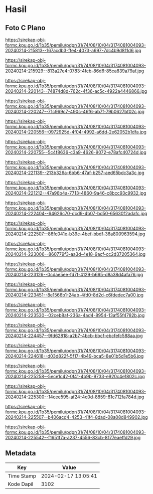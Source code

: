 # Hasil

## Foto C Plano

https://sirekap-obj-formc.kpu.go.id/1b35/pemilu/pdpr/31/74/08/10/04/3174081004093-20240214-215813--167acdb3-ffe4-4073-a697-7dc4b9d811d6.jpg

https://sirekap-obj-formc.kpu.go.id/1b35/pemilu/pdpr/31/74/08/10/04/3174081004093-20240214-215929--813a27e4-0783-4fcb-86d6-85ca839a79af.jpg

https://sirekap-obj-formc.kpu.go.id/1b35/pemilu/pdpr/31/74/08/10/04/3174081004093-20240214-220143--74874d8d-762c-4f36-ac5c-4922a4446866.jpg

https://sirekap-obj-formc.kpu.go.id/1b35/pemilu/pdpr/31/74/08/10/04/3174081004093-20240214-220247--71c969c7-490c-46f6-ab7f-79b0627bf02c.jpg

https://sirekap-obj-formc.kpu.go.id/1b35/pemilu/pdpr/31/74/08/10/04/3174081004093-20240214-220556--0972925d-4f04-4992-a6dd-2e62052b1dfa.jpg

https://sirekap-obj-formc.kpu.go.id/1b35/pemilu/pdpr/31/74/08/10/04/3174081004093-20240214-220755--5c4f8636-c3a9-4626-9072-e78afc40724d.jpg

https://sirekap-obj-formc.kpu.go.id/1b35/pemilu/pdpr/31/74/08/10/04/3174081004093-20240214-221139--213b326a-6bb6-47af-b257-aed65bdc3a3c.jpg

https://sirekap-obj-formc.kpu.go.id/1b35/pemilu/pdpr/31/74/08/10/04/3174081004093-20240214-221212--47a96b4a-7713-4860-9a46-c8bcc93c9932.jpg

https://sirekap-obj-formc.kpu.go.id/1b35/pemilu/pdpr/31/74/08/10/04/3174081004093-20240214-222404--64626c70-dcd9-4b07-bd50-65630f2adafc.jpg

https://sirekap-obj-formc.kpu.go.id/1b35/pemilu/pdpr/31/74/08/10/04/3174081004093-20240214-222507--86fc041e-b39c-4bef-bbdf-36a800963594.jpg

https://sirekap-obj-formc.kpu.go.id/1b35/pemilu/pdpr/31/74/08/10/04/3174081004093-20240214-223006--860779f3-aa3d-4e18-9acf-cc2d37205364.jpg

https://sirekap-obj-formc.kpu.go.id/1b35/pemilu/pdpr/31/74/08/10/04/3174081004093-20240214-223126--0cdae5ee-fd7f-4129-b695-d8a38d4afa76.jpg

https://sirekap-obj-formc.kpu.go.id/1b35/pemilu/pdpr/31/74/08/10/04/3174081004093-20240214-223451--8e1566b1-24ab-4fd0-8d2d-c6fdedec7a00.jpg

https://sirekap-obj-formc.kpu.go.id/1b35/pemilu/pdpr/31/74/08/10/04/3174081004093-20240214-223530--02ceb8af-236a-4ad4-8954-13af55f4782b.jpg

https://sirekap-obj-formc.kpu.go.id/1b35/pemilu/pdpr/31/74/08/10/04/3174081004093-20240214-224457--9fd62818-a2b7-4bcb-bbcf-ebcfefc588aa.jpg

https://sirekap-obj-formc.kpu.go.id/1b35/pemilu/pdpr/31/74/08/10/04/3174081004093-20240214-224618--d03d822f-5f17-4b49-bca5-8e01b5d1e5b6.jpg

https://sirekap-obj-formc.kpu.go.id/1b35/pemilu/pdpr/31/74/08/10/04/3174081004093-20240214-225258--5ece1c42-0f41-4b9b-9733-e920c4e1802c.jpg

https://sirekap-obj-formc.kpu.go.id/1b35/pemilu/pdpr/31/74/08/10/04/3174081004093-20240214-225300--14cee595-af24-4c0d-8859-81c712fa784d.jpg

https://sirekap-obj-formc.kpu.go.id/1b35/pemilu/pdpr/31/74/08/10/04/3174081004093-20240214-225507--b406acd4-4253-41f4-8dad-08a08d849902.jpg

https://sirekap-obj-formc.kpu.go.id/1b35/pemilu/pdpr/31/74/08/10/04/3174081004093-20240214-225542--f1651f7a-a237-4556-83cb-8177eaeffd29.jpg


## Metadata

| Key        | Value               |
| ---------- | ------------------- |
| Time Stamp | 2024-02-17 13:05:41 |
| Kode Dapil | 3102                |



